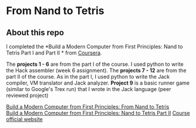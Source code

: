 # From Nand to Tetris
## About this repo
I completed the *Build a Modern Computer from First Principles: Nand to Tetris Part I and Part II * from [Coursera](https://www.coursera.org).

The **projects 1 - 6** are from the part I of the course. I used python to write the Hack assembler (week 6 assignment).
The **projects 7 - 12** are from the part II of the course. As in the part I, I used python to write the Jack compiler, VM translator and Jack analyzer.
**Project 9** is a basic runner game (similar to Google's Trex run) that I wrote in the Jack language (peer reviewed project)

[Build a Modern Computer from First Principles: From Nand to Tetris](https://www.coursera.org/learn/build-a-computer)  
[Build a Modern Computer from First Principles: Nand to Tetris Part II](https://www.coursera.org/learn/nand2tetris2)
[Course official website](https://www.nand2tetris.org/)
